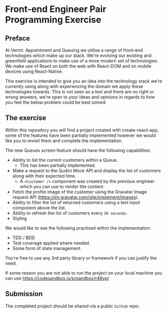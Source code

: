 # Front-end Engineer Pair Programming Exercise

## Preface

At Verint: Appointment and Queuing we utilise a range of front-end technologies which make up our stack. We're evolving our existing and greenfield applications to make use of a more modern set of technologies. We make use of React on both the web with React-DOM and on mobile devices using React-Native.

This exercise is intended to give you an idea into the technology stack we're currently using along with experiencing the domain we apply these technologies towards. This is not seen as a test and there are no right or wrong answers, we're open to your ideas and opinions in regards to how you feel the below problem could be best solved.

## The exercise

Within this repository you will find a project created with create-react-app, some of the features have been partially implemented however we would like you to revisit them and complete the implementation.

The new Queues screen feature should have the following capabilities:
- Ability to list the current customers within a Queue.
    - This has been partially implemented.
- Make a request to the Qudini Mock API and display the list of customers along with their expected time.
    - A `<Customer />` component was created by the previous engineer which you can use to render the content.
- Fetch the profile image of the customer using the Gravatar Image request API (https://en.gravatar.com/site/implement/images).
- Ability to filter the list of returned customers using a text input component above the list.
- Ability to refresh the list of customers every `30 seconds`.
- Styling 

We would like to see the following practised within the implementation:
- TDD / BDD
- Test coverage applied where needed.
- Some form of state management.

You’re free to use any 3rd party library or framework if you can justify the need.

If some reason you are not able to run the project on your local machine you can use https://codesandbox.io/p/sandbox/r49ypl

## Submission
The completed project should be shared via a public `Github` repo.


